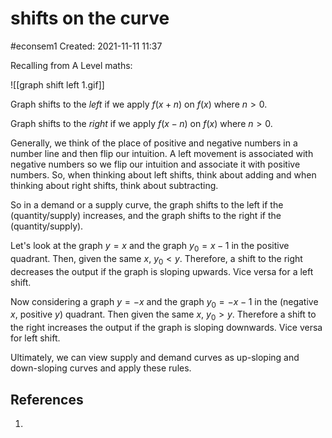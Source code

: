 # shifts on the curve
#econsem1 
Created: 2021-11-11 11:37

Recalling from A Level maths:


![[graph shift left 1.gif]]

Graph shifts to the *left* if we apply $f(x+n)$ on $f(x)$ where $n > 0$. 

Graph shifts to the *right* if we apply $f(x-n)$ on $f(x)$ where $n >0$.

Generally, we think of the place of positive and negative numbers in a number line and then flip our intuition. A left movement is associated with negative numbers so we flip our intuition and associate it with positive numbers. So, when thinking about left shifts, think about adding and when thinking about right shifts, think about subtracting. 

So in a demand or a supply curve, the graph shifts to the left if the (quantity/supply) increases, and the graph shifts to the right if the (quantity/supply). 

Let's look at the graph $y = x$ and the graph $y_0 = x-1$ in the positive quadrant. Then, given the same $x$,  $y_0 < y$. Therefore, a shift to the right decreases the output if the graph is sloping upwards. Vice versa for a left shift.

Now considering a graph $y = -x$ and the graph $y_0 = -x-1$ in the (negative $x$, positive $y$) quadrant. Then given the same $x$, $y_0 > y$. Therefore a shift to the right increases the output if the graph is sloping downwards. Vice versa for left shift.

Ultimately, we can view supply and demand curves as up-sloping and down-sloping curves and apply these rules.


## References
1. 